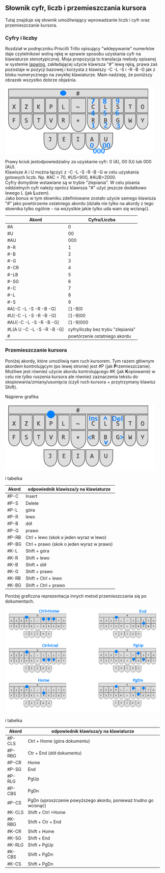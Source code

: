 ## Słownik cyfr, liczb i przemieszczania kursora

Tutaj znajduje się słownik umożliwiający wprowadzanie liczb i cyfr oraz przemieszczanie kursora.  

### Cyfry i liczby

Rozdział w podręczniku Priscilli Trillo opisujący "wklepywanie" numerków daje czytelnikowi wolną rękę w sprawie 
sposobu uzyskania cyfr na klawiaturze stenotypicznej. Moja propozycja to translacja metody opisanej w systemie [lapwing](https://lapwing.aerick.ca/), zakładającej użycie klawisza "#" lewą ręką, prawa zaś pozostaje w pozycji bazowej i korzysta z klawiszy -C -L -S i -R -B -G jak z bloku numerycznego na zwykłej klawiaturze. Mam nadzieję, że poniższy obrazek wszystko dobrze objaśnia.

![Układ cyfr](ukladNum.png)

Prawy kciuk jestodpowiedzialny za uzyskanie cyfr: 0 (A), 00 (U) lub 000 (AU).  
Klawisze A i U można łączyć z -C -L -S -R -B -G w celu uzyskania gotowych liczb. Np. #AC = 70, #US=900, #AUB=2000.  
Cyfry domyślnie wstawiane są w trybie "zlepiania". W celu pisania oddzielnych cyfr należy oprócz klawisza "#" użyć jeszcze dodatkowo lewego L (jak **L**uzem).  
Jako bonus w tym słowniku zdefiniowane zostało użycie samego klawisza "#" jako powtórzenie ostatniego akordu (działa nie tylko na akordy z tego słownika tylko ogólnie - na wszystkie jakie tylko uda wam się wcisnąć).


| Akord    |  Cyfra/Liczba  | 
|----------|---------| 
| #A       | 0       | 
|    #U    | 00     | 
|   #AU    | 000 |
| #-R      | 1       | 
|  #-B    | 2       | 
|  #-G     | 3 |
| #-CR      | 4       | 
|  #-LB    | 5       | 
|  #-SG     | 6 |
| #-C      | 7       | 
|  #-L   | 8       | 
|  #-S     | 9 |
| #A[-C -L -S -R -B -G] | [1-9]0 |
| #U[-C -L -S -R -B -G] | [1-9]00 |
| #AU[-C -L -S -R -B -G] | [1-9]000 |
| #L[A U -C -L -S -R -B -G] | cyfry/liczby bez trybu "zlepiania"|
| # | powtórzenie ostatniego akordu |


### Przemieszczanie kursora

Poniżej akordy, które umożliwią nam ruch kursorem. Tym razem głównym akordem kontrolującym (po lewej stronie) jest #P (jak **P**rzemieszczanie). Możliwe jest również użycie akordu kontrolującego #K (jak **K**opiowanie) w celu nie tylko ruszenia kursora ale również zaznaczenia tekstu do skopiowania/zmiany/usunięcia (czyli ruch kursora + przytrzymany klawisz Shift).  

Najpierw grafika

![Układ ruchu 1](ukladMov.png)

i tabelka

| Akord    |  odpowiednik klawisza/y na klawiaturze |
|----------|----------|
| #P-C     |   Insert  |
| #P-S     |   Delete  |
| #P-L     |   góra  |
| #P-R     | lewo  |
| #P-B     |   dół  |
| #P-G     |    prawo  |
| #P-RB     |    Ctrl + lewo (skok o jeden wyraz w lewo)  |
| #P-BG     |    Ctrl + prawo (skok o jeden wyraz w prawo)  |
| #K-L     |   Shift +  góra  |
| #K-R     |   Shift +  lewo  |
| #K-B     |   Shift +  dół  |
| #K-G     |   Shift +  prawo  |
| #K-RB     |   Shift + Ctrl + lewo   |
| #K-BG     |   Shift + Ctrl + prawo   |


Poniżej graficzna reprezentacja innych metod przemieszczania się po dokumentach.

![Układ ruchu 2](ukladMov2.png)

i tabelka

| Akord    |  odpowiednik klawisza/y na klawiaturze |
|----------|----------|
| #P-CLS     |  Ctrl + Home (góra dokumentu)  |
| #P-RBG     | Ctr + End (dół dokumentu)  |
| #P-CR     | Home  |
| #P-SG    | End  |
| #P-RLG    | PgUp  |
| #P-CBS   | PgDn  |
| #P-CS   | PgDn (uproszczenie powyższego akordu, ponieważ trudno go wcisnąć)  |
| #K-CLS     |  Shift + Ctrl +Home   |
| #K-RBG     | Shift + Ctr + End  |
| #K-CR     | Shift + Home  |
| #K-SG    | Shift + End  |
| #K-RLG    | Shift + PgUp  |
| #K-CBS   | Shift + PgDn  |
| #K-CS   | Shift + PgDn  |




